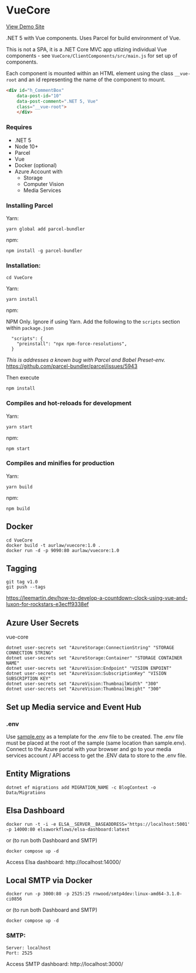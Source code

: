 # VueCore

[View Demo Site](https://vue-core.azurewebsites.net/)

.NET 5 with Vue components. Uses Parcel for build environment of Vue. 

This is not a SPA, it is a .NET Core MVC app utlizing individual Vue components - see ```VueCore/ClientComponents/src/main.js``` for set up of components. 

Each component is mounted within an HTML element using the class `__vue-root` and an id representing the name of the component to mount.

```HTML
<div id="h_CommentBox" 
    data-post-id="10" 
    data-post-comment=".NET 5, Vue" 
    class="__vue-root">
    </div>

```

### Requires
* .NET 5
* Node 10+
* Parcel
* Vue 
* Docker (optional)
* Azure Account with 
  * Storage
  * Computer Vision
  * Media Services


### Installing Parcel
Yarn:

```yarn global add parcel-bundler```

npm:

```npm install -g parcel-bundler```


### Installation:

```
cd VueCore
```

Yarn:

```
yarn install
```

npm:

NPM Only. Ignore if using Yarn. Add the following to the ```scripts``` section within 
```package.json```

```
  "scripts": {
    "preinstall": "npx npm-force-resolutions",
  }
```
*This is addresses a known bug with Parcel and Babel Preset-env.*
https://github.com/parcel-bundler/parcel/issues/5943

Then execute

```
npm install
```

### Compiles and hot-reloads for development
Yarn:

```
yarn start
```

npm:

```
npm start
```

### Compiles and minifies for production
Yarn:

```
yarn build
```

npm:

```
npm build
```

## Docker

```
cd VueCore
docker build -t aurlaw/vuecore:1.0 .
docker run -d -p 9090:80 aurlaw/vuecore:1.0

```

## Tagging

```
git tag v1.0
git push --tags
```

https://leemartin.dev/how-to-develop-a-countdown-clock-using-vue-and-luxon-for-rockstars-e3ecff9338ef

## Azure User Secrets

vue-core

```
dotnet user-secrets set "AzureStorage:ConnectionString" "STORAGE CONNECTION STRING"
dotnet user-secrets set "AzureStorage:Container" "STORAGE CONTAINER NAME"
dotnet user-secrets set "AzureVision:Endpoint" "VISION ENPOINT"
dotnet user-secrets set "AzureVision:SubscriptionKey" "VISION SUBSCRIPTION KEY"
dotnet user-secrets set "AzureVision:ThumbnailWidth" "300"
dotnet user-secrets set "AzureVision:ThumbnailHeight" "300"
```


## Set up Media service and Event Hub

### .env

Use [sample.env](VueCore/sample.env) as a template for the .env file to be created. The .env file must be placed at the root of the sample (same location than sample.env).
Connect to the Azure portal with your browser and go to your media services account / API access to get the .ENV data to store to the .env file.


## Entity Migrations

```
dotnet ef migrations add MIGRATION_NAME -c BlogContext -o Data/Migrations
```

## Elsa Dashboard

```
docker run -t -i -e ELSA__SERVER__BASEADDRESS='https://localhost:5001' -p 14000:80 elsaworkflows/elsa-dashboard:latest
```
or (to run both Dashboard and SMTP)
```
docker compose up -d
```

Access Elsa dashboard: 
http://localhost:14000/


## Local SMTP via Docker

```
docker run -p 3000:80 -p 2525:25 rnwood/smtp4dev:linux-amd64-3.1.0-ci0856
```

or (to run both Dashboard and SMTP)

```
docker compose up -d
```

### SMTP:

```
Server: localhost
Port: 2525
```

Access SMTP dashboard: 
http://localhost:3000/